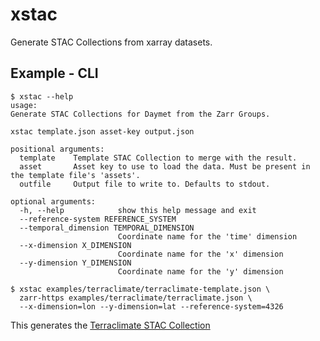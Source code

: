 # xstac

Generate STAC Collections from xarray datasets.

## Example - CLI

```console
$ xstac --help
usage:
Generate STAC Collections for Daymet from the Zarr Groups.

xstac template.json asset-key output.json

positional arguments:
  template    Template STAC Collection to merge with the result.
  asset       Asset key to use to load the data. Must be present in the template file's 'assets'.
  outfile     Output file to write to. Defaults to stdout.

optional arguments:
  -h, --help            show this help message and exit
  --reference-system REFERENCE_SYSTEM
  --temporal_dimension TEMPORAL_DIMENSION
                        Coordinate name for the 'time' dimension
  --x-dimension X_DIMENSION
                        Coordinate name for the 'x' dimension
  --y-dimension Y_DIMENSION
                        Coordinate name for the 'y' dimension

$ xstac examples/terraclimate/terraclimate-template.json \
  zarr-https examples/terraclimate/terraclimate.json \
  --x-dimension=lon --y-dimension=lat --reference-system=4326
```

This generates the [Terraclimate STAC Collection](examples/terraclimate/terraclimate.json)